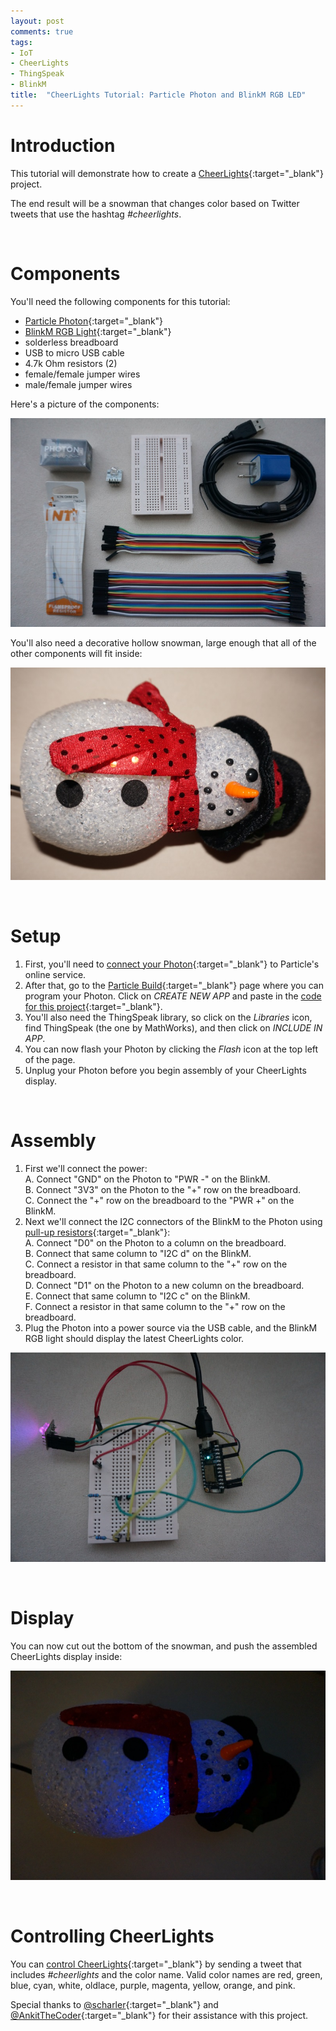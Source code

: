 ```yaml
---
layout: post
comments: true
tags:
- IoT
- CheerLights
- ThingSpeak
- BlinkM
title:  "CheerLights Tutorial: Particle Photon and BlinkM RGB LED"
---
```


# Introduction
This tutorial will demonstrate how to create a [CheerLights](http://cheerlights.com/){:target="_blank"} project.

The end result will be a snowman that changes color based on Twitter tweets that use the hashtag *#cheerlights*.

<br>

# Components

You'll need the following components for this tutorial:

* [Particle Photon](https://store.particle.io/){:target="_blank"}
* [BlinkM RGB Light](http://thingm.com/products/blinkm/){:target="_blank"}
* solderless breadboard
* USB to micro USB cable
* 4.7k Ohm resistors (2)
* female/female jumper wires
* male/female jumper wires

Here's a picture of the components:

![components](/assets/cheerlights_components.jpg)

You'll also need a decorative hollow snowman, large enough that all of the other components will fit inside:

![snowman](/assets/cheerlights_snowman.jpg)

<br>

# Setup

1. First, you'll need to [connect your Photon](https://docs.particle.io/guide/getting-started/start/photon){:target="_blank"}
to Particle's online service.
2. After that, go to the [Particle Build](https://build.particle.io/build){:target="_blank"} page where you can program your Photon.
Click on *CREATE NEW APP* and paste in the [code for this project](https://raw.githubusercontent.com/llawlor/cheerlights-particle-blinkm/master/cheerlights-blinkm.ino){:target="_blank"}.
3. You'll also need the ThingSpeak library, so click on the *Libraries* icon, find ThingSpeak (the one by MathWorks), and then click on *INCLUDE IN APP*.
4. You can now flash your Photon by clicking the *Flash* icon at the top left of the page.
5. Unplug your Photon before you begin assembly of your CheerLights display.

<br>

# Assembly

1. First we'll connect the power:  
  A. Connect "GND" on the Photon to "PWR \-" on the BlinkM.  
  B. Connect "3V3" on the Photon to the "+" row on the breadboard.  
  C. Connect the "+" row on the breadboard to the "PWR +" on the BlinkM.
2. Next we'll connect the I2C connectors of the BlinkM to the Photon using [pull-up resistors](https://learn.sparkfun.com/tutorials/pull-up-resistors){:target="_blank"}:  
  A. Connect "D0" on the Photon to a column on the breadboard.  
  B. Connect that same column to "I2C d" on the BlinkM.  
  C. Connect a resistor in that same column to the "+" row on the breadboard.  
  D. Connect "D1" on the Photon to a new column on the breadboard.  
  E. Connect that same column to "I2C c" on the BlinkM.  
  F. Connect a resistor in that same column to the "+" row on the breadboard.
3. Plug the Photon into a power source via the USB cable, and the BlinkM RGB light should display the latest CheerLights color.

![assembled](/assets/cheerlights_assembled.jpg)

<br>

# Display

You can now cut out the bottom of the snowman, and push the assembled CheerLights display inside:

![cheerlights blue](/assets/cheerlights_snowman_blue.jpg)

<br>

# Controlling CheerLights

You can [control CheerLights](http://cheerlights.com/about/){:target="_blank"} by sending a tweet that includes *#cheerlights* and the color name.
Valid color names are red, green, blue, cyan, white, oldlace, purple, magenta, yellow, orange, and pink.

Special thanks to [@scharler](https://twitter.com/scharler){:target="_blank"} and [@AnkitTheCoder](https://twitter.com/AnkitTheCoder){:target="_blank"} for their assistance with this project.
